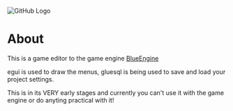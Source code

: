 ![GitHub Logo](/assets/screenshots/)

# About
This is a game editor to the game engine [BlueEngine](https://github.com/ElhamAryanpur/BlueEngine)

egui is used to draw the menus, gluesql is being used to save and load your project settings.

This is in its VERY early stages and currently you can't use it with the game engine or do anyting practical with it!